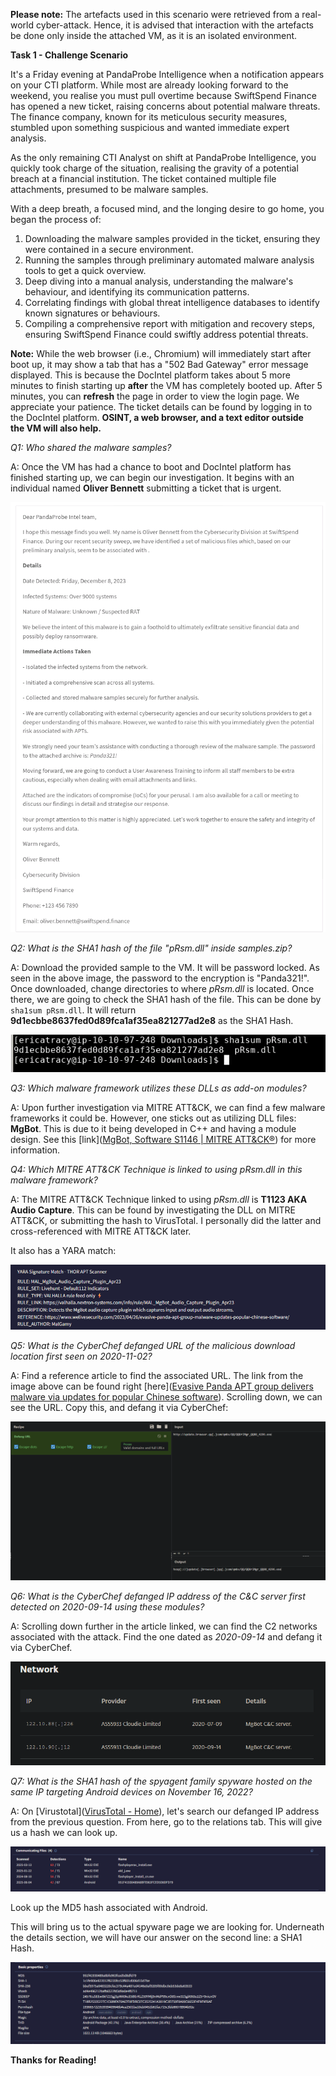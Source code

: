 **Please note:** The artefacts used in this scenario were retrieved from a real-world cyber-attack. Hence, it is advised that interaction with the artefacts be done only inside the attached VM, as it is an isolated environment.

**Task 1 - Challenge Scenario**

It's a Friday evening at PandaProbe Intelligence when a notification appears on your CTI platform. While most are already looking forward to the weekend, you realise you must pull overtime because SwiftSpend Finance has opened a new ticket, raising concerns about potential malware threats. The finance company, known for its meticulous security measures, stumbled upon something suspicious and wanted immediate expert analysis.

As the only remaining CTI Analyst on shift at PandaProbe Intelligence, you quickly took charge of the situation, realising the gravity of a potential breach at a financial institution. The ticket contained multiple file attachments, presumed to be malware samples.

With a deep breath, a focused mind, and the longing desire to go home, you began the process of:

1. Downloading the malware samples provided in the ticket, ensuring they were contained in a secure environment.
2. Running the samples through preliminary automated malware analysis tools to get a quick overview.
3. Deep diving into a manual analysis, understanding the malware's behaviour, and identifying its communication patterns.
4. Correlating findings with global threat intelligence databases to identify known signatures or behaviours.
5. Compiling a comprehensive report with mitigation and recovery steps, ensuring SwiftSpend Finance could swiftly address potential threats.

**Note:** While the web browser (i.e., Chromium) will immediately start after boot up, it may show a tab that has a "502 Bad Gateway" error message displayed. This is because the DocIntel platform takes about 5 more minutes to finish starting up **after** the VM has completely booted up. After 5 minutes, you can **refresh** the page in order to view the login page. We appreciate your patience. The ticket details can be found by logging in to the DocIntel platform. **OSINT, a web browser, and a text editor outside the VM will also help.**

*Q1: Who shared the malware samples?*

A: Once the VM has had a chance to boot and DocIntel platform has finished starting up, we can begin our investigation. It begins with an individual named **Oliver Bennett** submitting a ticket that is urgent.

![alt text](Images/fridayot-fig1.png)

*Q2: What is the SHA1 hash of the file "pRsm.dll" inside samples.zip?*

A: Download the provided sample to the VM. It will be password locked. As seen in the above image, the password to the encryption is "Panda321!".
Once downloaded, change directories to where *pRsm.dll* is located. Once there, we are going to check the SHA1 hash of the file. This can be done by `sha1sum pRsm.dll`.
It will return **9d1ecbbe8637fed0d89fca1af35ea821277ad2e8** as the SHA1 Hash.

![alt text](Images/fridayot-fig2.png)

*Q3: Which malware framework utilizes these DLLs as add-on modules?*

A: Upon further investigation via MITRE ATT&CK, we can find a few malware frameworks it could be. However, one sticks out as utilizing DLL files: **MgBot**. This is due to it being developed in C++ and having a module design. See this [link]([MgBot, Software S1146 | MITRE ATT&CK®](https://attack.mitre.org/software/S1146/)) for more information.

*Q4: Which MITRE ATT&CK Technique is linked to using pRsm.dll in this malware framework?*

A: The MITRE ATT&CK Technique linked to using *pRsm.dll* is **T1123 AKA Audio Capture**. This can be found by investigating the DLL on MITRE ATT&CK, or submitting the hash to VirusTotal. I personally did the latter and cross-referenced with MITRE ATT&CK later.

It also has a YARA match: 

![alt text](Images/fridayot-fig3.png)


*Q5: What is the CyberChef defanged URL of the malicious download location first seen on 2020-11-02?*

A: Find a reference article to find the associated URL. The link from the image above can be found right [here]([Evasive Panda APT group delivers malware via updates for popular Chinese software](https://www.welivesecurity.com/2023/04/26/evasive-panda-apt-group-malware-updates-popular-chinese-software/)). Scrolling down, we can see the URL. Copy this, and defang it via CyberChef: 

![alt text](Images/fridayot-fig4.png)


*Q6: What is the CyberChef defanged IP address of the C&C server first detected on 2020-09-14 using these modules?*

A: Scrolling down further in the article linked, we can find the C2 networks associated with the attack. Find the one dated as *2020-09-14* and defang it via CyberChef. 

![alt text](Images/fridayot-fig5.png)


*Q7: What is the SHA1 hash of the spyagent family spyware hosted on the same IP targeting Android devices on November 16, 2022?*

A: On [Virustotal]([VirusTotal - Home](https://www.virustotal.com/gui/home/upload)), let's search our defanged IP address from the previous question. From here, go to the relations tab. This will give us a hash we can look up.

![alt text](Images/fridayot-fig6.png)

Look up the MD5 hash associated with Android. 

This will bring us to the actual spyware page we are looking for. Underneath the details section, we will have our answer on the second line: a SHA1 Hash. 

![alt text](Images/fridayot-fig7.png)

**Thanks for Reading!**